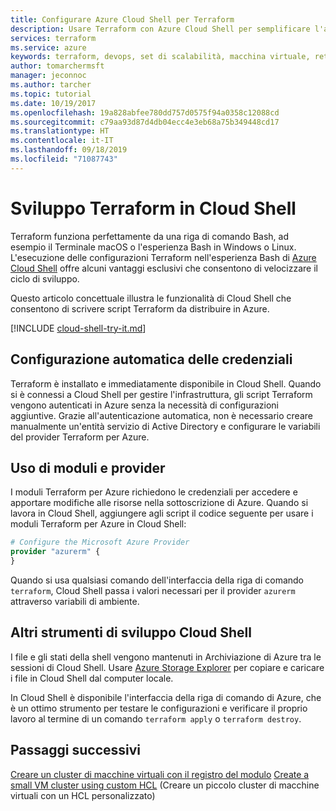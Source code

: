 ```yaml
---
title: Configurare Azure Cloud Shell per Terraform
description: Usare Terraform con Azure Cloud Shell per semplificare l'autenticazione e la configurazione del modello.
services: terraform
ms.service: azure
keywords: terraform, devops, set di scalabilità, macchina virtuale, rete, archiviazione, moduli
author: tomarchermsft
manager: jeconnoc
ms.author: tarcher
ms.topic: tutorial
ms.date: 10/19/2017
ms.openlocfilehash: 19a828abfee780dd757d0575f94a0358c12088cd
ms.sourcegitcommit: c79aa93d87d4db04ecc4e3eb68a75b349448cd17
ms.translationtype: HT
ms.contentlocale: it-IT
ms.lasthandoff: 09/18/2019
ms.locfileid: "71087743"
---
```

# <a name="terraform-cloud-shell-development"></a>Sviluppo Terraform in Cloud Shell 

Terraform funziona perfettamente da una riga di comando Bash, ad esempio il Terminale macOS o l'esperienza Bash in Windows o Linux. L'esecuzione delle configurazioni Terraform nell'esperienza Bash di [Azure Cloud Shell](/azure/cloud-shell/overview) offre alcuni vantaggi esclusivi che consentono di velocizzare il ciclo di sviluppo.

Questo articolo concettuale illustra le funzionalità di Cloud Shell che consentono di scrivere script Terraform da distribuire in Azure.

[!INCLUDE [cloud-shell-try-it.md](../../includes/cloud-shell-try-it.md)]

## <a name="automatic-credential-configuration"></a>Configurazione automatica delle credenziali

Terraform è installato e immediatamente disponibile in Cloud Shell. Quando si è connessi a Cloud Shell per gestire l'infrastruttura, gli script Terraform vengono autenticati in Azure senza la necessità di configurazioni aggiuntive. Grazie all'autenticazione automatica, non è necessario creare manualmente un'entità servizio di Active Directory e configurare le variabili del provider Terraform per Azure.


## <a name="using-modules-and-providers"></a>Uso di moduli e provider

I moduli Terraform per Azure richiedono le credenziali per accedere e apportare modifiche alle risorse nella sottoscrizione di Azure. Quando si lavora in Cloud Shell, aggiungere agli script il codice seguente per usare i moduli Terraform per Azure in Cloud Shell:

```tf
# Configure the Microsoft Azure Provider
provider "azurerm" {
}
```

Quando si usa qualsiasi comando dell'interfaccia della riga di comando `terraform`, Cloud Shell passa i valori necessari per il provider `azurerm` attraverso variabili di ambiente.

## <a name="other-cloud-shell-developer-tools"></a>Altri strumenti di sviluppo Cloud Shell

I file e gli stati della shell vengono mantenuti in Archiviazione di Azure tra le sessioni di Cloud Shell. Usare [Azure Storage Explorer](/azure/vs-azure-tools-storage-manage-with-storage-explorer) per copiare e caricare i file in Cloud Shell dal computer locale.

In Cloud Shell è disponibile l'interfaccia della riga di comando di Azure, che è un ottimo strumento per testare le configurazioni e verificare il proprio lavoro al termine di un comando `terraform apply` o `terraform destroy`.


## <a name="next-steps"></a>Passaggi successivi

[Creare un cluster di macchine virtuali con il registro del modulo](terraform-create-vm-cluster-module.md)
[Create a small VM cluster using custom HCL](terraform-create-vm-cluster-with-infrastructure.md) (Creare un piccolo cluster di macchine virtuali con un HCL personalizzato)

